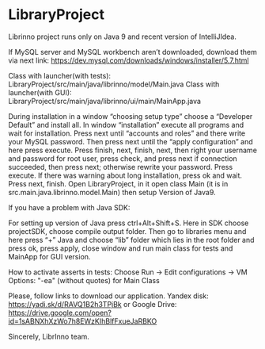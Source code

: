 # LibraryProject
Librinno project runs only on Java 9 and recent version of IntelliJIdea. 

If MySQL server and MySQL workbench aren’t downloaded, download them via next link: https://dev.mysql.com/downloads/windows/installer/5.7.html

Class with launcher(with tests): LibraryProject/src/main/java/librinno/model/Main.java 
Class with launcher(with GUI): LibraryProject/src/main/java/librinno/ui/main/MainApp.java

During installation in a window “choosing setup type” choose a “Developer Default” and install all. In window “installation” execute all programs and wait for installation. Press next until “accounts and roles” and there write your MySQL password. Then press next until the “apply configuration” and here press execute. Press finish, next, finish, next, then right your username and password for root user, press check, and press next if connection succeeded, then press next; otherwise rewrite your password. Press execute. If there was warning about long installation, press ok and wait. Press next, finish. Open LibraryProject, in it open class Main (it is in src.main.java.librinno.model.Main) then setup Version of Java9. 

If you have a problem with Java SDK:

For setting up version of Java press ctrl+Alt+Shift+S. Here in SDK choose projectSDK, choose compile output folder. Then go to libraries menu and here press “+” Java and choose “lib” folder which lies in the root folder and press ok, press apply, close window and run main class for tests and MainApp for GUI version.

How to activate asserts in tests: 
Choose Run -> Edit configurations -> VM Options: "-ea" (without quotes) for Main Class


Please, follow links to download our application. Yandex disk: https://yadi.sk/d/RAVQ1B2h3TPjBk or Google Drive: https://drive.google.com/open?id=1sABNXhXzWo7h8EWzKIhBlfFxueJaRBKO

Sincerely, LibrInno team.
